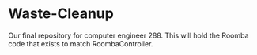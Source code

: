 # Waste-Cleanup
Our final repository for computer engineer 288. This will hold the Roomba code that exists to match RoombaController.
